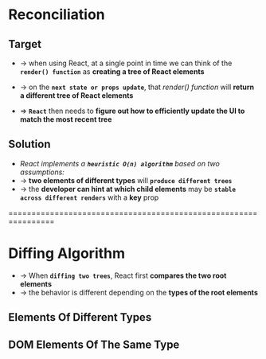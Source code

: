 # Reconciliation

## Target
* -> when using React, at a single point in time we can think of the **`render() function`** as **creating a tree of React elements**
* -> on the **`next state or props update`**, that _render() function_ will **return a different tree of React elements**

* => **`React`** then needs to **figure out how to efficiently update the UI to match the most recent tree**

## Solution
* _React implements a **`heuristic O(n) algorithm`** based on two assumptions:_
* -> **two elements of different types** will **`produce different trees`**
* -> the **developer can hint at which child elements** may be **`stable across different renders`** with a **key** prop

================================================================
# Diffing Algorithm
* -> When **`diffing two trees`**, React first **compares the two root elements**
* -> the behavior is different depending on the **types of the root elements**

## Elements Of Different Types

## DOM Elements Of The Same Type

